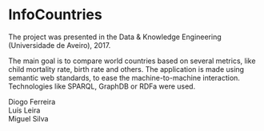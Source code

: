 # InfoCountries

The project was presented in the Data & Knowledge Engineering (Universidade de Aveiro), 2017.

The main goal is to compare world countries based on several metrics, like child mortality rate, birth rate and others.
The application is made using semantic web standards, to ease the machine-to-machine interaction.
Technologies like SPARQL, GraphDB or RDFa were used.

Diogo Ferreira  
Luís Leira  
Miguel Silva
